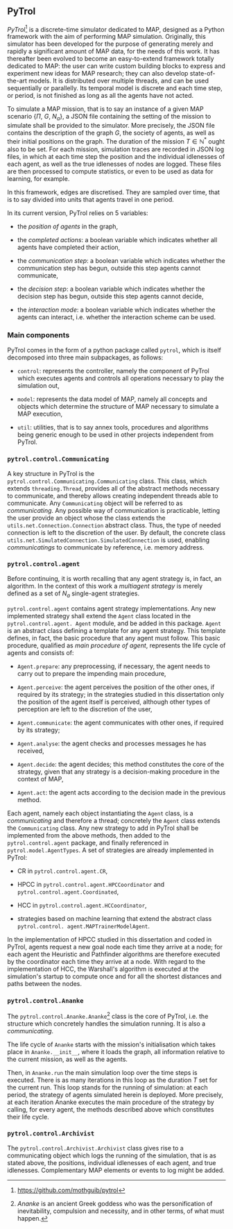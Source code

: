 PyTrol
------

*PyTrol*[^1] is a discrete-time simulator dedicated to MAP, designed as
a Python framework with the aim of performing MAP simulation.
Originally, this simulator has been developed for the purpose of
generating merely and rapidly a significant amount of MAP data, for the
needs of this work. It has thereafter been evolved to become an
easy-to-extend framework totally dedicated to MAP: the user can write
custom building blocks to express and experiment new ideas for MAP
research; they can also develop state-of-the-art models. It is
distributed over multiple threads, and can be used sequentially or
parallelly. Its temporal model is discrete and each time step, or
period, is not finished as long as all the agents have not acted.

To simulate a MAP mission, that is to say an instance of a given MAP
scenario {$\Pi$, $G$, $N_a$}, a JSON file containing the setting of the
mission to simulate shall be provided to the simulator. More precisely,
the JSON file contains the description of the graph $G$, the society of
agents, as well as their initial positions on the graph. The duration of
the mission $T \in \mathbb{N}^*$ ought also to be set. For each mission,
simulation traces are recorded in JSON log files, in which at each time
step the position and the individual idlenesses of each agent, as well
as the true idlenesses of nodes are logged. These files are then
processed to compute statistics, or even to be used as data for
learning, for example.

In this framework, edges are discretised. They are sampled over time, that is to say
divided into units that agents travel in one period.

In its current version, PyTrol relies on $5$ variables:

-   the *position of agents* in the graph,

-   the *completed actions*: a boolean variable which indicates whether
    all agents have completed their action,

-   the *communication step*: a boolean variable which indicates whether
    the communication step has begun, outside this step agents cannot
    communicate,

-   the *decision step*: a boolean variable which indicates whether the
    decision step has begun, outside this step agents cannot decide,

-   the *interaction mode*: a boolean variable which indicates whether
    the agents can interact, i.e. whether the interaction scheme can be
    used.

### Main components

PyTrol comes in the form of a python package called `pytrol`, which is
itself decomposed into three main subpackages, as follows:

-   `control`: represents the controller, namely the component of PyTrol
    which executes agents and controls all operations necessary to play
    the simulation out,

-   `model`: represents the data model of MAP, namely all concepts and
    objects which determine the structure of MAP necessary to simulate a
    MAP execution,

-   `util`: utilities, that is to say annex tools, procedures and
    algorithms being generic enough to be used in other projects
    independent from PyTrol.

### `pytrol.control.Communicating`

A key structure in PyTrol is the
`pytrol.control.Communicating.Communicating` class. This class, which
extends `threading.Thread`, provides all of the abstract methods
necessary to communicate, and thereby allows creating independent
threads able to communicate. Any `Communicating` object will be referred
to as *communicating*. Any possible way of communication is practicable,
letting the user provide an object whose the class extends the
`utils.net.Connection.Connection` abstract class. Thus, the type of
needed connection is left to the discretion of the user. By default, the
concrete class `utils.net.SimulatedConnection.SimulatedConnection` is
used, enabling *communicatings* to communicate by reference, i.e. memory
address.

### `pytrol.control.agent`

Before continuing, it is worth recalling that any agent strategy is, in
fact, an algorithm. In the context of this work a *multiagent
strategy* is merely defined as a set of $N_a$ single-agent strategies.

`pytrol.control.agent` contains agent strategy implementations. Any new
implemented strategy shall extend the `Agent` class located in the
`pytrol.control.agent. Agent` module, and be added in this package.
`Agent` is an abstract class defining a template for any agent strategy.
This template defines, in fact, the basic procedure that any agent must
follow. This basic procedure, qualified as *main procedure of agent*,
represents the life cycle of agents and consists of:

-   `Agent.prepare`: any preprocessing, if necessary, the agent needs to
    carry out to prepare the impending main procedure,

-   `Agent.perceive`: the agent perceives the position of the other
    ones, if required by its strategy; in the strategies studied in this
    dissertation only the position of the agent itself is perceived,
    although other types of perception are left to the discretion of the
    user,

-   `Agent.communicate`: the agent communicates with other ones, if
    required by its strategy;

-   `Agent.analyse`: the agent checks and processes messages he has
    received,

-   `Agent.decide`: the agent decides; this method constitutes the core
    of the strategy, given that any strategy is a decision-making
    procedure in the context of MAP,

-   `Agent.act`: the agent acts according to the decision made in the
    previous method.

Each agent, namely each object instantiating the `Agent` class, is a
*communicating* and therefore a thread; concretely the `Agent` class
extends the `Communicating` class. Any new strategy to add in PyTrol
shall be implemented from the above methods, then added to the
`pytrol.control.agent` package, and finally referenced in
`pytrol.model.AgentTypes`. A set of strategies are already implemented
in PyTrol:

-   CR in `pytrol.control.agent.CR`,

-   HPCC in `pytrol.control.agent.HPCCoordinator` and `pytrol.control.agent.Coordinated`,

-   HCC in `pytrol.control.agent.HCCoordinator`,

-   strategies based on machine learning that extend the abstract class
    `pytrol.control. agent.MAPTrainerModelAgent`.

In the implementation of HPCC studied in this dissertation and coded in
PyTrol, agents request a new goal node each time they arrive at a node;
for each agent the Heuristic and Pathfinder algorithms are therefore
executed by the coordinator each time they arrive at a node. With regard
to the implementation of HCC, the Warshall's algorithm is executed at
the simulation's startup to compute once and for all the shortest
distances and paths between the nodes.

### `pytrol.control.Ananke`

The `pytrol.control.Ananke.Ananke`[^2] class is the core of PyTrol, i.e.
the structure which concretely handles the simulation running. It is
also a *communicating*.

The life cycle of `Ananke` starts with the mission's initialisation
which takes place in `Ananke.__init__`, where it loads the graph, all
information relative to the current mission, as well as the agents.

Then, in `Ananke.run` the main simulation loop over the time steps is
executed. There is as many iterations in this loop as the duration $T$
set for the current run. This loop stands for the running of simulation:
at each period, the strategy of agents simulated herein is deployed.
More precisely, at each iteration Ananke executes the main procedure of
the strategy by calling, for every agent, the methods described above
which constitutes their life cycle.

### `pytrol.control.Archivist`

The `pytrol.control.Archivist.Archivist` class gives rise to a
communicating object which logs the running of the simulation, that is
as stated above, the positions, individual idlenesses of each agent, and
true idlenesses. Complementary MAP elements or events to log might be
added.

[^1]: https://github.com/mothguib/pytrol

[^2]: *Ananke* is an ancient Greek goddess who was the personification
    of inevitability, compulsion and necessity, and in other terms, of
    what must happen.
